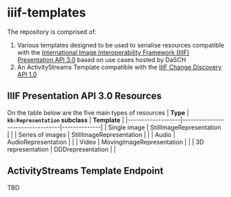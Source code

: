 # iiif-templates
The repository is comprised of:
1. Various templates designed to be used to serialise resources compatible with the [International Image Interoperability Framework (IIIF) Presentation API 3.0](https://iiif.io/api/presentation/3.0/) based on use cases hosted by DaSCH
2. An ActivityStreams Template compatible with the [IIIF Change Discovery API 1.0](https://iiif.io/api/discovery/1.0/)

## IIIF Presentation API 3.0 Resources 
On the table below are the five main types of resources
| **Type**          | **`kb:Representation` subclass** | **Template** |
|-------------------|----------------------------------|--------------|
| Single image      | StillImageRepresentation         |              |
| Series of images  | StillImageRepresentation         |              |
| Audio             | AudioRepresentation              |              |
| Video             | MovingImageRepresentation        |              |
| 3D representation | DDDrepresentation                |              |

## ActivityStreams Template Endpoint
TBD
